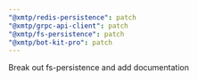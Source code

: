```yaml
---
"@xmtp/redis-persistence": patch
"@xmtp/grpc-api-client": patch
"@xmtp/fs-persistence": patch
"@xmtp/bot-kit-pro": patch
---
```


Break out fs-persistence and add documentation
